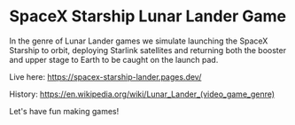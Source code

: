 # SpaceX Starship Lunar Lander Game

In the genre of Lunar Lander games we simulate launching the SpaceX Starship to orbit,
deploying Starlink satellites and returning both the booster and upper stage to Earth 
to be caught on the launch pad.

Live here: https://spacex-starship-lander.pages.dev/

History: https://en.wikipedia.org/wiki/Lunar_Lander_(video_game_genre)

Let's have fun making games!
